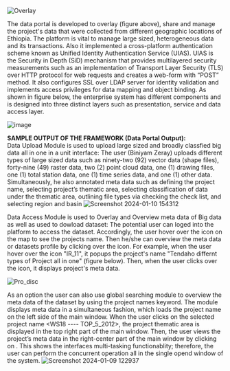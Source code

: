 ![Overlay](https://github.com/user-attachments/assets/ed9e0174-78c4-4235-af56-850c38e600ce)

The data portal is developed to overlay (figure above), share and manage the project's data that were collected from different geographic locations of Ethiopia. The platform is vital to manage large sized, heterogeneous data and its transactions. Also it implemented a cross-platform authentication scheme known as Unified Identity Authentication Service (UIAS). UIAS is the Security in Depth (SiD) mechanism that provides multilayered security measurements such as an implementation of Transport Layer Security (TLS) over HTTP protocol for web requests and creates a web-form with “POST” method. It also configures SSL over LDAP server for identity validation and implements access privileges for data mapping and object binding. As shown in figure below, the enterprise system has different components and is designed into three distinct layers such as presentation, service and data access layer.

![image](https://github.com/AtnafA/Data-portal/assets/32127258/221f002c-1c43-494e-9e90-20b712b19421)


**SAMPLE OUTPUT OF THE FRAMEWORK (Data Portal Output):**<br />
Data Upload Module is used to upload large sized and broadly classfied big data all in one in a unit interface:
The user (Biniyam Zeray) uploads different types of large sized data such as ninety-two (92) vector data (shape files), forty-nine (49) raster data, two (2) point cloud data, one (1) drawing files, one (1) total station data, one (1) time series data, and one (1) other data. Simultaneously, he also annotated meta data such as defining the project name, selecting project’s thematic area, selecting classification of data under the thematic area, outlining file types via checking the check list, and selecting region and basin
![Screenshot 2024-01-10 154312](https://github.com/AtnafA/Data-portal/assets/32127258/455c1b52-8bfe-4d53-b62e-c5c3000fdc18)


Data Access Module is used to Overlay and Overview meta data of Big data as well as used to dowload dataset:
The potential user can loged into the platform to access the dataset. Accordingly, the user hover over the icon on the map to see the projects name. Then he/she can overview the meta data or datasets profile by clicking over the icon. For example, when the user hover over the icon "IR_11", it popups the project's name "Tendaho differnt types of Project all in one" (figure below). Then, when the user clicks over the icon, it displays project's meta data.

![Pro_disc](https://github.com/user-attachments/assets/bada57d7-12d5-4d42-a15e-fbfe80e71e40)

As an option the user can also use global searching module to overview the meta data of the dataset by using the project names keyword. The module displays meta data in a simultaneous fashion, which loads the project name on the left side of the main window. When the user clicks on the selected project name <WS18 ---- TOP_5_2012>, the project thematic area <Geodetic> is displayed in the top right part of the main window. Then, the user views the project’s meta data in the right-center part of the main window by clicking on <Geodetic>. This shows the interfaces multi-tasking functionablity; therefore, the user can perform the concurrent operation all in the single opend window of the system. 
![Screenshot 2024-01-09 122937](https://github.com/AtnafA/Data-portal/assets/32127258/7a53d979-962e-47a4-b971-8397134ee32f)

